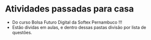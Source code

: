 # Atividades passadas para casa

- Do curso Bolsa Futuro Digital da Softex Pernambuco !!!
- Estão dividas em aulas, e dentro dessas pastas divisão por lista de questões. 
